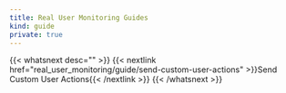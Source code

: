 ```yaml
---
title: Real User Monitoring Guides
kind: guide
private: true
---
```


{{< whatsnext desc="" >}}
    {{< nextlink href="real_user_monitoring/guide/send-custom-user-actions" >}}Send Custom User Actions{{< /nextlink >}}
{{< /whatsnext >}}
